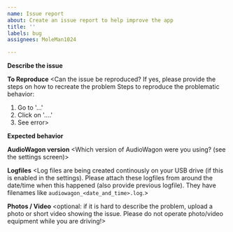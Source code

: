 ```yaml
---
name: Issue report
about: Create an issue report to help improve the app
title: ''
labels: bug
assignees: MoleMan1024

---
```


**Describe the issue**
<Provide a description of the problem that happened. Describe all steps that you did exactly. Please write down the date and time of when the issue occured.>

**To Reproduce**
<Can the issue be reproduced? If yes, please provide the steps on how to recreate the problem
Steps to reproduce the problematic behavior:
1. Go to '...'
2. Click on '....'
3. See error>

**Expected behavior**
<Describe what you expected to happen>

**AudioWagon version**
<Which version of AudioWagon were you using? (see the settings screen)>

**Logfiles**
<Log files are being created continously on your USB drive (if this is enabled in the settings). Please attach these logfiles from around the date/time when this happened (also provide previous logfile). They have filenames like `audiowagon_<date_and_time>.log`.>

**Photos / Video**
<optional: if it is hard to describe the problem, upload a photo or short video showing the issue. Please do not operate photo/video equipment while you are driving!>
